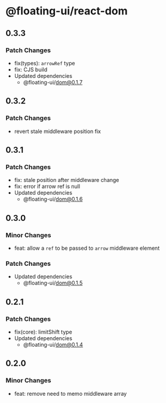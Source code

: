 # @floating-ui/react-dom

## 0.3.3

### Patch Changes

- fix(types): `arrowRef` type
- fix: CJS build
- Updated dependencies
  - @floating-ui/dom@0.1.7

## 0.3.2

### Patch Changes

- revert stale middleware position fix

## 0.3.1

### Patch Changes

- fix: stale position after middleware change
- fix: error if arrow ref is null
- Updated dependencies
  - @floating-ui/dom@0.1.6

## 0.3.0

### Minor Changes

- feat: allow a `ref` to be passed to `arrow` middleware element

### Patch Changes

- Updated dependencies
  - @floating-ui/dom@0.1.5

## 0.2.1

### Patch Changes

- fix(core): limitShift type
- Updated dependencies
  - @floating-ui/dom@0.1.4

## 0.2.0

### Minor Changes

- feat: remove need to memo middleware array
